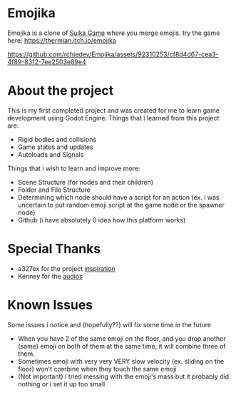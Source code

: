 # Emojika
Emojika is a clone of <a href="https://en.wikipedia.org/wiki/Suika_Game" target="_blank">Suika Game</a> where you merge emojis. try the game here: https://thermian.itch.io/emojika

https://github.com/rchiedev/Emojika/assets/92310253/cf8d4d67-cea3-4f89-8312-7ee2503e89e4

# About the project
This is my first completed project and was created for me to learn game development using Godot Engine.
Things that i learned from this project are:
+ Rigid bodies and collisions
+ Game states and updates
+ Autoloads and Signals

Things that i wish to learn and improve more:
+ Scene Structure (for nodes and their children)
+ Folder and File Structure
+ Determining which node should have a script for an action (ex. i was uncertain to put random emoji script at the game node or the spawner node)
+ Github (i have absolutely 0 idea how this platform works)

# Special Thanks
+ a327ex for the project <a href="https://github.com/a327ex/emoji-merge" target="_blank">inspiration</a>
+ Kenney for the <a href="https://www.kenney.nl/assets/category:Audio?sort=update" target="_blank">audios</a>

# Known Issues 
Some issues i notice and (hopefully??) will fix some time in the future
+ When you have 2 of the same emoji on the floor, and you drop another (same) emoji on both of them at the same time, it will combine three of them.
+ Sometimes emoji with very very VERY slow velocity (ex. sliding on the floor) won't combine when they touch the same emoji
+ (Not important) I tried messing with the emoji's mass but it probably did nothing or i set it up too small
